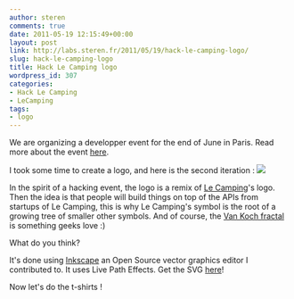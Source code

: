 ```yaml
---
author: steren
comments: true
date: 2011-05-19 12:15:49+00:00
layout: post
link: http://labs.steren.fr/2011/05/19/hack-le-camping-logo/
slug: hack-le-camping-logo
title: Hack Le Camping logo
wordpress_id: 307
categories:
- Hack Le Camping
- LeCamping
tags:
- logo
---
```


We are organizing a developper event for the end of June in Paris. Read more about the event [here](http://hacklecamping.eventbrite.com/).

I took some time to create a logo, and here is the second iteration :
[![](http://sterenlabs.files.wordpress.com/2011/05/hack_lecamping_fractale_final.png?w=280)](http://sterenlabs.files.wordpress.com/2011/05/hack_lecamping_fractale_final.png)

In the spirit of a hacking event, the logo is a remix of [Le Camping](http://lecamping.org/)'s logo. Then the idea is that people will build things on top of the APIs from startups of Le Camping, this is why Le Camping's symbol is the root of a growing tree of smaller other symbols. And of course, the [Van Koch fractal](http://en.wikipedia.org/wiki/Koch_snowflake) is something geeks love :)

What do you think?

It's done using [Inkscape](http://inkscape.org/) an Open Source vector graphics editor I contributed to. It uses Live Path Effects. Get the SVG [here](https://github.com/Steren/hacklecamping-logo/blob/master/Hack_LeCamping.svg)!

Now let's do the t-shirts !
